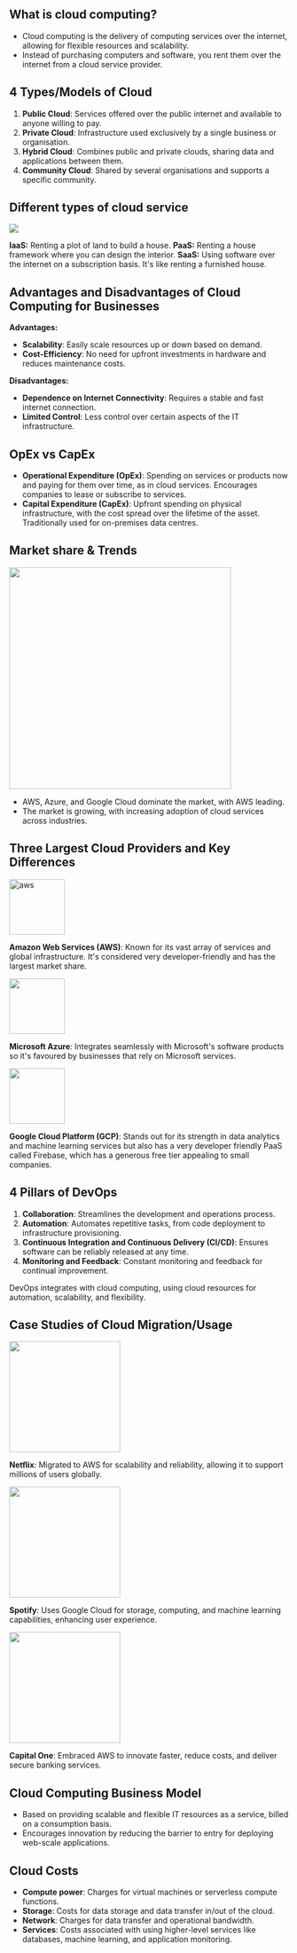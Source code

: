 
## What is cloud computing?

- Cloud computing is the delivery of computing services over the internet, allowing for flexible resources and scalability.
- Instead of purchasing computers and software, you rent them over the internet from a cloud service provider.

## 4 Types/Models of Cloud

1. **Public Cloud**: Services offered over the public internet and available to anyone willing to pay.
2. **Private Cloud**: Infrastructure used exclusively by a single business or organisation.
3. **Hybrid Cloud**: Combines public and private clouds, sharing data and applications between them.
4. **Community Cloud**: Shared by several organisations and supports a specific community.

## Different types of cloud service

![](https://s7280.pcdn.co/wp-content/uploads/2017/09/saas-vs-paas-vs-iaas.png)

**IaaS:** Renting a plot of land to build a house.
**PaaS:** Renting a house framework where you can design the interior.
**SaaS:** Using software over the internet on a subscription basis. It's like renting a furnished house.

## Advantages and Disadvantages of Cloud Computing for Businesses

**Advantages:**

- **Scalability**: Easily scale resources up or down based on demand.
- **Cost-Efficiency**: No need for upfront investments in hardware and reduces maintenance costs.

**Disadvantages:**

- **Dependence on Internet Connectivity**: Requires a stable and fast internet connection.
- **Limited Control**: Less control over certain aspects of the IT infrastructure.

## OpEx vs CapEx

- **Operational Expenditure (OpEx)**: Spending on services or products now and paying for them over time, as in cloud services. Encourages companies to lease or subscribe to services.
- **Capital Expenditure (CapEx)**: Upfront spending on physical infrastructure, with the cost spread over the lifetime of the asset. Traditionally used for on-premises data centres.

## Market share & Trends

<img src="https://www.cloudzero.com/wp-content/uploads/2023/10/cloud-infrastructure-services-market-share.webp" height="400" />

- AWS, Azure, and Google Cloud dominate the market, with AWS leading.
- The market is growing, with increasing adoption of cloud services across industries.

## Three Largest Cloud Providers and Key Differences

<img src="https://upload.wikimedia.org/wikipedia/commons/thumb/9/93/Amazon_Web_Services_Logo.svg/2560px-Amazon_Web_Services_Logo.svg.png" alt="aws" width="100"/>

**Amazon Web Services (AWS)**: Known for its vast array of services and global infrastructure. It's considered very developer-friendly and has the largest market share.

<img src="https://upload.wikimedia.org/wikipedia/commons/thumb/f/fa/Microsoft_Azure.svg/1200px-Microsoft_Azure.svg.png" width="100" />

**Microsoft Azure**: Integrates seamlessly with Microsoft's software products so it's favoured by businesses that rely on Microsoft services.

<img src="https://www.gend.co/hs-fs/hubfs/gcp-logo-cloud.png?width=730&name=gcp-logo-cloud.png" width="100" />

**Google Cloud Platform (GCP)**: Stands out for its strength in data analytics and machine learning services but also has a very developer friendly PaaS called Firebase, which has a generous free tier appealing to small companies.

## 4 Pillars of DevOps

1. **Collaboration**: Streamlines the development and operations process.
2. **Automation**: Automates repetitive tasks, from code deployment to infrastructure provisioning.
3. **Continuous Integration and Continuous Delivery (CI/CD)**: Ensures software can be reliably released at any time.
4. **Monitoring and Feedback**: Constant monitoring and feedback for continual improvement.

DevOps integrates with cloud computing, using cloud resources for automation, scalability, and flexibility.

## Case Studies of Cloud Migration/Usage

<img src="https://upload.wikimedia.org/wikipedia/commons/7/7a/Logonetflix.png" width="200" />

**Netflix**: Migrated to AWS for scalability and reliability, allowing it to support millions of users globally.

<img src="https://storage.googleapis.com/pr-newsroom-wp/1/2018/11/Spotify_Logo_RGB_Green.png" width="200" />

**Spotify**: Uses Google Cloud for storage, computing, and machine learning capabilities, enhancing user experience.

<img src="https://logos-world.net/wp-content/uploads/2021/04/Capital-One-Symbol.png" width="200" />

**Capital One**: Embraced AWS to innovate faster, reduce costs, and deliver secure banking services.

## Cloud Computing Business Model

- Based on providing scalable and flexible IT resources as a service, billed on a consumption basis.
- Encourages innovation by reducing the barrier to entry for deploying web-scale applications.

## Cloud Costs

- **Compute power**: Charges for virtual machines or serverless compute functions.
- **Storage**: Costs for data storage and data transfer in/out of the cloud.
- **Network**: Charges for data transfer and operational bandwidth.
- **Services**: Costs associated with using higher-level services like databases, machine learning, and application monitoring.